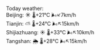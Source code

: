 Today weather:  
Beijing: ☀️   🌡️+21°C 🌬️↙7km/h  
Tianjin: ⛅️  🌡️+24°C 🌬️↖15km/h  
Shijiazhuang: ☀️   🌡️+33°C 🌬️↖10km/h  
Tangshan: 🌦   🌡️+28°C 🌬️↖15km/h  
